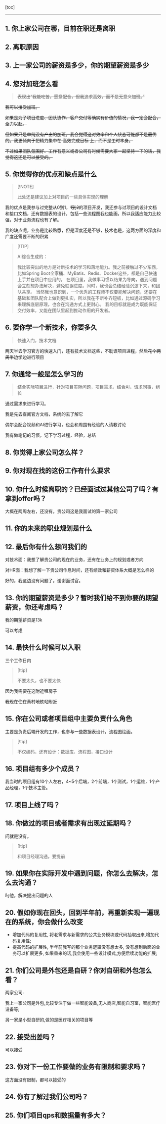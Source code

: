 [toc]

---

## 1. 你上家公司在哪，目前在职还是离职





## 2. 离职原因





## 3. 上一家公司的薪资是多少，你的期望薪资是多少





## 4. 您对加班怎么看

> ~~表现出“我能吃苦，愿意配合，但我追求高效，而不是无意义加班。”~~

~~我可以接受加班。~~

~~如果是为了项目进度、团队协作、客户交付等确实有价值的情况，我一定会配合，全力以赴。~~

~~但如果只是单纯没有产出的加班，我会觉得这对效率和个人状态可能都不是最优的。我更倾向于把精力集中在 高效完成目标 上，而不是工时本身。~~

~~不过如果团队氛围好、工作有意义或者公司有时候需要大家一起坚持一下的话，我觉得这还是可以接受的。~~



## 5. 你觉得你的优点和缺点是什么

>  [!NOTE]
>
> 此处还是建议加上对项目的一些具体实现的理解

我的优点是我参与过完整从0到1，~~1到2~~的项目开发，我还参与过项目的设计文档和接口文档，还有数据表的设计，包括一些流程图我也能画，所以我适应能力比较强，对于业务流程也有了解。

我的缺点呢，业务是比较熟悉，但是深度还是不够，技术也是，这两方面的深度和广度还需要不断的积累

>  [!TIP]
>
> AI综合生成的：
>
> 我比较突出的地方是对新技术的学习和落地能力。我之前接触过不少东西，比如Spring Boot全家桶、MyBatis、Redis、Docker这些，都是自己快速上手并在项目中应用的。
> 在项目里，我做事习惯以结果为导向，遇到问题会立刻想办法解决，避免耽误进度。同时，我也会总结经验沉淀下来，和团队共享。
> 当然我也意识到，一个优秀的工程师不仅要能解决问题，还要在基础和团队配合上做到更扎实，所以我在不断补齐短板，比如通过源码学习来理解底层原理，也会在沟通方式上更耐心。
> 我的目标就是成为既能保证交付效率，又能在团队里起到推动作用的开发者。



## 6. 要你学一个新技术，你要多久

> 快速入门，技术文档

两天半去学习官方的快速入门，还有技术文档这些，不耽误项目进程，然后~~花个两周半~~边学边进行项目



## 7. 你通常一般是怎么学习的

> 结合实际项目进行，针对项目实际问题，项目需求，结合AI，请求同事，组长

通过需求来进行学习。

我是先去查阅官方文档，系统的去了解它

偶尔会配合视频和AI进行学习，也会和周围有经验的人请教讨论

我有做笔记的习惯，记下学习过程，经验，总结



## 8. 你觉得上家公司怎么样？





## 9. 你对现在找的这份工作有什么要求





## 10. 你什么时候离职的？已经面试过其他公司了吗？有拿到offer吗？

大概在两周左右，还没有，贵公司这是我面试的第一家公司



## 11. 你的未来的职业规划是什么





## 12. 最后你有什么想问我们的

对技术面：我想了解贵公司的现在的业务，还有在业务上的规划或者方向

对HR面：我想了解一下贵公司作息时间，还有绩效和薪资体系大概是怎么样的

好的，我这边没有问题了，谢谢面试官。



## 13. 你的期望薪资是多少？暂时我们给不到你要的期望薪资，你还考虑吗？

我的期望薪资是13k

可以考虑



## 14. 最快什么时候可以入职

三个工作日内

>  [!tip]
>
> 不要太久，也不要太快

因为我需要在这附近租房子

~~我现在住在黄村地铁站附近~~



## 15. 你在公司或者项目组中主要负责什么角色

主要是负责后端开发的工作，也参与一些数据表设计，流程图绘画。

>  [!tip]
>
> 不仅编码，还有设计：数据库，流程图，接口设计



## 16. 项目组有多少个成员？

我当时的项目组有10个人左右，4~5个后端，2个前端，1个测试，1个运维，1个产品经理，1个技术主管。



## 17. 项目上线了吗？





## 18. 你做过的项目或者需求有出现过延期吗？

问就是没有。

>   [!tip] 
>
>  和项目经理沟通，要提前



## 19. 如果你在实际开发中遇到问题，你怎么去解决，怎么去沟通？

叼他，解决提出问题的人



## 20. 假如你现在回头，回到半年前，再重新实现一遍现在的系统，你会做什么改变

- 增加代码的复用性, 将老需求与新需求的公共业务模块或代码抽取出来,增加代码复用性;
- 提高代码的扩展性, 半年前我写的那个业务逻辑没有想太多, 没有想到后面的业务可以扩展更多, 如果重来的话,我会使用一些设计模式,方便后续功能的扩展;



## 21. 你们公司是外包还是自研？你对自研和外包怎么看？

两家公司:

 我上一家公司是外包,比较专注于做一些智能设备,无人商店,智能自习室，智能医疗设备等;

 另一家是小型自研的,做的是医疗相关的项目等



## 22. 接受出差吗？

可以接受



## 23. 你对下一份工作要做的业务有限制和要求吗？

这方面没有限制，都可以接受的



## 24. 你有了解过我们公司吗？





## 25. 你们项目qps和数据量有多大？
